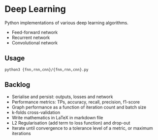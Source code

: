 # Deep Learning
Python implementations of various deep learning algorithms.
- Feed-forward network
- Recurrent network
- Convolutional network
## Usage
```
python3 {fnn,rnn,cnn}/{fnn,rnn,cnn}.py
```
## Backlog
- Serialise and persist: outputs, losses and network
- Performance metrics: TPs, accuracy, recall, precision, f1-score
- Graph performance as a function of iteration count and batch size
- k-folds cross-validation
- Write mathematics in LaTeX in markdown file
- L2 Regularisation (add term to loss function) and drop-out
- Iterate until convergence to a tolerance level of a metric, or maximum iterations
